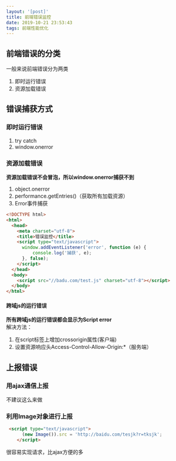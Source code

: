 ```yaml
---
layout: '[post]'
title: 前端错误监控
date: 2019-10-21 23:53:43
tags: 前端性能优化
---
```

## 前端错误的分类
一般来说前端错误分为两类
1. 即时运行错误
2. 资源加载错误

<!-- more -->
## 错误捕获方式
### 即时运行错误
1. try catch
2. window.onerror

### 资源加载错误

**资源加载错误不会冒泡，所以window.onerror捕获不到**
1. object.onerror
2. performance.getEntries()（获取所有加载资源）
3. Error事件捕获
```html
<!DOCTYPE html>
<html>
  <head>
    <meta charset="utf-8">
    <title>错误监控</title>
    <script type="text/javascript">
      window.addEventListener('error', function (e) {
          console.log('捕获', e);
      }, false);
    </script>
  </head>
  <body>
    <script src="//badu.com/test.js" charset="utf-8"></script>
  </body>
</html>

```

#### 跨域js的运行错误
**所有跨域js的运行错误都会显示为Script error**  
解决方法：
1. 在script标签上增加crossorigin属性(客户端)
2. 设置资源响应头Access-Control-Allow-Origin:*（服务端）

## 上报错误
### 用ajax通信上报
不建议这么来做
### 利用Image对象进行上报

```html
 <script type="text/javascript">
      (new Image()).src = 'http://baidu.com/tesjk?r=tksjk';
    </script>
```
很容易实现请求，比ajax方便的多

